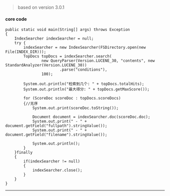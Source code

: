 > based on version 3.0.1

#### core code

    public static void main(String[] args) throws Exception
    {
        IndexSearcher indexSearcher = null;
        try {
            indexSearcher = new IndexSearcher(FSDirectory.open(new File(INDEX_DIR)));
            TopDocs topDocs = indexSearcher.search(
                    new QueryParser(Version.LUCENE_30, "contents", new StandardAnalyzer(Version.LUCENE_30))
                            .parse("conditions"),
                    100);

            System.out.println("检索到几个: " + topDocs.totalHits);
            System.out.println("最大得分: " + topDocs.getMaxScore());

            for (ScoreDoc scoreDoc : topDocs.scoreDocs)
            {//无序
                System.out.print(scoreDoc.toString());

                Document document = indexSearcher.doc(scoreDoc.doc);
                System.out.print(" - " + document.getField("fullpath").stringValue());
                System.out.print(" - " + document.getField("filename").stringValue());

                System.out.println();
            }
        }finally
        {
            if(indexSearcher != null)
            {
                indexSearcher.close();
            }
        }
    }


---

